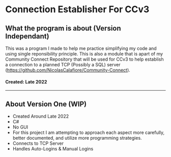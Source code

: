 # Connection Establisher For CCv3
## What the program is about (Version Independant)
This was a program I made to help me practice simplifying my code and using single reponsibility principle. This is also a module that is apart of my Community Connect Repository that will be used for CCv3 to help establish a connection to a planned TCP (Possibly a SQL) server (https://github.com/NicolasCalafiore/Community-Connect). 

#### Created: Late 2022

-----------------------------------------------------------------------------------------------------------------------------------------------------------------------
## About Version One (WIP)
 - Created Around Late 2022
 - C#
 - No GUI
 - For this project I am attempting to approach each aspect more carefully, better documented, and utilize more programming strategies.
 - Connects to TCP Server
 - Handles Auto-Logins & Manual Logins
